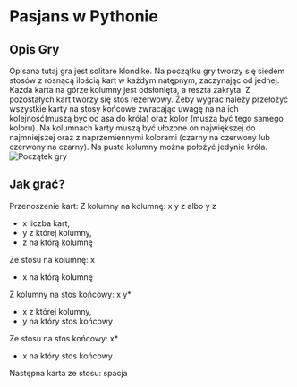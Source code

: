 # Pasjans w Pythonie
## Opis Gry
Opisana tutaj gra jest solitare klondike.
Na początku gry tworzy się siedem stosów z rosnącą ilością kart w każdym natępnym, zaczynając od jednej. Każda karta na górze kolumny jest odsłonięta, a reszta zakryta.
Z pozostałych kart tworzy się stos rezerwowy. Żeby wygrac należy przełożyć wszystkie karty na stosy końcowe zwracając uwagę na na ich kolejność(muszą byc od asa do króla) oraz kolor (muszą być tego samego koloru).
Na kolumnach karty muszą być ułozone on największej do najmniejszej oraz z naprzemiennymi kolorami (czarny na czerwony lub czerwony na czarny). Na puste kolumny można położyć jedynie króla.
 	![Początek gry](screenshoty/.jpg)

## Jak grać?
Przenoszenie kart:
Z kolumny na kolumnę: x y z albo y z
- x liczba kart,
- y z której kolumny,
- z na którą kolumnę

Ze stosu na kolumnę: x
- x na którą kolumnę

Z kolumny na stos końcowy: x y*
- x z której kolumny,
- y na który stos końcowy

Ze stosu na stos końcowy: x*
- x na który stos końcowy

Następna karta ze stosu: spacja
